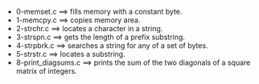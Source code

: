 - 0-memset.c ==>	fills memory with a constant byte.
- 1-memcpy.c ==>	copies memory area.
- 2-strchr.c ==>	 locates a character in a string.
- 3-strspn.c ==>	 gets the length of a prefix substring.
- 4-strpbrk.c ==>	 searches a string for any of a set of bytes.
- 5-strstr.c ==>	 locates a substring.
- 8-print_diagsums.c ==>	 prints the sum of the two diagonals of a square matrix of integers.
